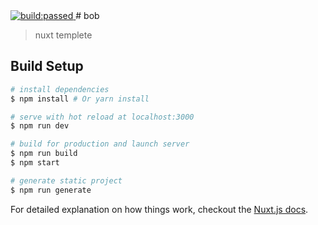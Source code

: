 <a href="#" id="status-image-popup" title="Latest push build on default branch: passed" name="status-images" class="open-popup" data-ember-action="" data-ember-action-1528="1528">
  <img src="https://www.travis-ci.org/fanteme/fantem.com.svg?branch=master" alt="build:passed">
</a>
# bob

> nuxt templete

## Build Setup

``` bash
# install dependencies
$ npm install # Or yarn install

# serve with hot reload at localhost:3000
$ npm run dev

# build for production and launch server
$ npm run build
$ npm start

# generate static project
$ npm run generate
```

For detailed explanation on how things work, checkout the [Nuxt.js docs](https://github.com/nuxt/nuxt.js).
